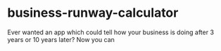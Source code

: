 # business-runway-calculator
Ever wanted an app which could tell how your business is doing after 3 years or 10 years later? Now you can 
